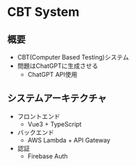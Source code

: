 # CBT System

## 概要

- CBT(Computer Based Testing)システム
- 問題はChatGPTに生成させる
  - ChatGPT API使用

## システムアーキテクチャ

- フロントエンド
  - Vue3 + TypeScript
- バックエンド
  - AWS Lambda + API Gateway
- 認証
  - Firebase Auth
